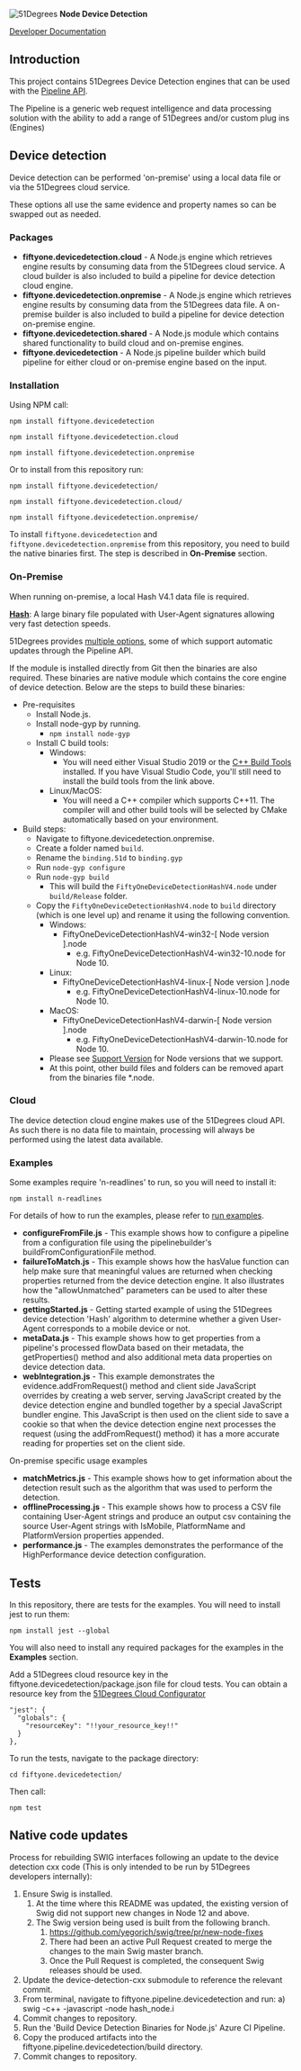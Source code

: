 ![51Degrees](https://51degrees.com/img/logo.png?utm_source=github&utm_medium=repository&utm_content=readme_main&utm_campaign=node-open-source "Data rewards the curious") **Node Device Detection**

[Developer Documentation](https://51degrees.com/device-detection-node/4.2/index.html?utm_source=github&utm_medium=repository&utm_content=documentation&utm_campaign=node-open-source "developer documentation")

## Introduction
This project contains 51Degrees Device Detection engines that can be used with the [Pipeline API](https://github.com/51Degrees/pipeline-node).

The Pipeline is a generic web request intelligence and data processing solution with the ability to add a range of 51Degrees and/or custom plug ins (Engines) 

## Device detection

Device detection can be performed 'on-premise' using a local data file or via the 51Degrees cloud service. 

These options all use the same evidence and property names so can be swapped out as needed.

### Packages
- **fiftyone.devicedetection.cloud** - A Node.js engine which retrieves engine results by consuming data from the 51Degrees cloud service. A cloud builder is also included to build a pipeline for device detection cloud engine.
- **fiftyone.devicedetection.onpremise** - A Node.js engine which retrieves engine results by consuming data from the 51Degrees data file. A on-premise builder is also included to build a pipeline for device detection on-premise engine.
- **fiftyone.devicedetection.shared** - A Node.js module which contains shared functionality to build cloud and on-premise engines.
- **fiftyone.devicedetection** - A Node.js pipeline builder which build pipeline for either cloud or on-premise engine based on the input.

### Installation

Using NPM call:

`npm install fiftyone.devicedetection`

`npm install fiftyone.devicedetection.cloud`

`npm install fiftyone.devicedetection.onpremise`

Or to install from this repository run:

`npm install fiftyone.devicedetection/`

`npm install fiftyone.devicedetection.cloud/`

`npm install fiftyone.devicedetection.onpremise/`

To install `fiftyone.devicedetection` and `fiftyone.devicedetection.onpremise` from this repository, you need to build the native binaries first. The step is described in **On-Premise** section.

### On-Premise
When running on-premise, a local Hash V4.1 data file is required.

[**Hash**](https://docs.51degrees.com/documentation/4.1/_device_detection__hash.html): A large binary file populated with User-Agent signatures allowing very fast detection speeds.

51Degrees provides [multiple options](https://51degrees.com/Licencing-Pricing/On-Premise), some of which support automatic updates through the Pipeline API.

If the module is installed directly from Git then the binaries are also required. These binaries are native module which contains the core engine of device detection. Below are the steps to build these binaries:
- Pre-requisites
  - Install Node.js.
  - Install node-gyp by running.
    - `npm install node-gyp`  
  - Install C build tools:
    - Windows:
      - You will need either Visual Studio 2019 or the [C++ Build Tools](https://visualstudio.microsoft.com/visual-cpp-build-tools/) installed.
If you have Visual Studio Code, you'll still need to install the build tools from the link above.
    - Linux/MacOS:
      - You will need a C++ compiler which supports C++11. The compiler will and other build tools will be selected by CMake automatically based on your environment.
- Build steps:
  - Navigate to fiftyone.devicedetection.onpremise.
  - Create a folder named `build`.
  - Rename the `binding.51d` to `binding.gyp`
  - Run `node-gyp configure`
  - Run `node-gyp build`
    - This will build the `FiftyOneDeviceDetectionHashV4.node` under `build/Release` folder.
  - Copy the `FiftyOneDeviceDetectionHashV4.node` to `build` directory (which is one level up) and rename it using the following convention.
    - Windows:
      - FiftyOneDeviceDetectionHashV4-win32-[ Node version ].node
        - e.g. FiftyOneDeviceDetectionHashV4-win32-10.node for Node 10.
    - Linux:
      - FiftyOneDeviceDetectionHashV4-linux-[ Node version ].node
        - e.g. FiftyOneDeviceDetectionHashV4-linux-10.node for Node 10.
    - MacOS:
      - FiftyOneDeviceDetectionHashV4-darwin-[ Node version ].node
        - e.g. FiftyOneDeviceDetectionHashV4-darwin-10.node for Node 10.
    - Please see [Support Version](https://51degrees.com/documentation/4.1/_info__version_support.html) for Node versions that we support.
    - At this point, other build files and folders can be removed apart from the binaries file *.node.

### Cloud

The device detection cloud engine makes use of the 51Degrees cloud API. As such there is no data file to maintain, processing will always be performed using the latest data available.

### Examples

Some examples require 'n-readlines' to run, so you will need to install it:

`npm install n-readlines`

For details of how to run the examples, please refer to [run examples](run_examples.md).

- **configureFromFile.js** - This example shows how to configure a pipeline from a configuration file using the pipelinebuilder's buildFromConfigurationFile method.
- **failureToMatch.js** - This example shows how the hasValue function can help make sure that meaningful values are returned when checking properties returned from the device detection engine. It also illustrates how the "allowUnmatched" parameters can be used to alter these results.
- **gettingStarted.js** - Getting started example of using the 51Degrees device detection 'Hash' algorithm to determine whether a given User-Agent corresponds to a mobile device or not.
- **metaData.js** - This example shows how to get properties from a pipeline's processed flowData based on their metadata, the getProperties() method and also additional meta data properties on device detection data.
- **webIntegration.js** - This example demonstrates the evidence.addFromRequest() method and client side JavaScript overrides by creating a web server, serving JavaScript created by the device detection engine and bundled together by a special JavaScript bundler engine. This JavaScript is then used on the client side to save a cookie so that when the device detection engine next processes the request (using the addFromRequest() method) it has a more accurate reading for properties set on the client side.

On-premise specific usage examples

- **matchMetrics.js** - This example shows how to get information about the detection result such as the algorithm that was used to perform the detection.
- **offlineProcessing.js** - This example shows how to process a CSV file containing User-Agent strings and produce an output csv containing the source User-Agent strings with IsMobile, PlatformName and PlatformVersion properties appended.
- **performance.js** - The examples demonstrates the performance of the HighPerformance device detection configuration.

## Tests

In this repository, there are tests for the examples. 
You will need to install jest to run them:

`npm install jest --global`

You will also need to install any required packages for the examples in the **Examples** section.

Add a 51Degrees cloud resource key in the fiftyone.devicedetection/package.json file for cloud tests. You can obtain a resource key from the [51Degrees Cloud Configurator](https://cfg.51d.es)

```
"jest": {
  "globals": {
    "resourceKey": "!!your_resource_key!!"
  }
},
```

To run the tests, navigate to the package directory:

`cd fiftyone.devicedetection/`

Then call:

`npm test`

## Native code updates

Process for rebuilding SWIG interfaces following an update to the device detection cxx code (This is only intended to be run by 51Degrees developers internally):

1. Ensure Swig is installed.
   1. At the time where this README was updated, the existing version of Swig did not support new changes in Node 12 and above.
   2. The Swig version being used is built from the following branch.
      1. https://github.com/yegorich/swig/tree/pr/new-node-fixes
      2. There had been an active Pull Request created to merge the changes to the main Swig master branch.
      3. Once the Pull Request is completed, the consequent Swig releases should be used.
2. Update the device-detection-cxx submodule to reference the relevant commit.
3. From terminal, navigate to fiftyone.pipeline.devicedetection and run:
    a) swig -c++ -javascript -node hash_node.i
4. Commit changes to repository.
5. Run the 'Build Device Detection Binaries for Node.js' Azure CI Pipeline.
6. Copy the produced artifacts into the fiftyone.pipeline.devicedetection/build directory.
7. Commit changes to repository.
